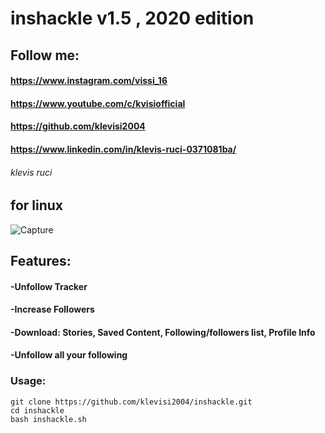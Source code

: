# inshackle v1.5 , 2020 edition
## Follow me:
#### https://www.instagram.com/vissi_16
#### https://www.youtube.com/c/kvisiofficial
#### https://github.com/klevisi2004
#### https://www.linkedin.com/in/klevis-ruci-0371081ba/
###### klevis ruci

## for linux 
![Capture](https://user-images.githubusercontent.com/62477193/97790022-16c96b80-1bbd-11eb-9de7-b1c79c811801.png)

## Features:
#### -Unfollow Tracker
#### -Increase Followers
#### -Download: Stories, Saved Content, Following/followers list, Profile Info
#### -Unfollow all your following
### Usage:
```
git clone https://github.com/klevisi2004/inshackle.git
cd inshackle
bash inshackle.sh
```
